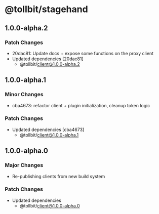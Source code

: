 # @tollbit/stagehand

## 1.0.0-alpha.2

### Patch Changes

- 20dac81: Update docs + expose some functions on the proxy client
- Updated dependencies [20dac81]
  - @tollbit/client@1.0.0-alpha.2

## 1.0.0-alpha.1

### Minor Changes

- cba4673: refactor client + plugin initialization, cleanup token logic

### Patch Changes

- Updated dependencies [cba4673]
  - @tollbit/client@1.0.0-alpha.1

## 1.0.0-alpha.0

### Major Changes

- Re-publishing clients from new build system

### Patch Changes

- Updated dependencies
  - @tollbit/client@1.0.0-alpha.0
